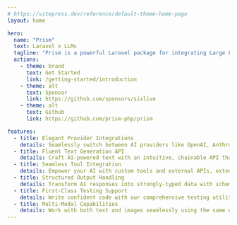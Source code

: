 ```yaml
---
# https://vitepress.dev/reference/default-theme-home-page
layout: home

hero:
  name: "Prism"
  text: Laravel x LLMs
  tagline: "Prism is a powerful Laravel package for integrating Large Language Models (LLMs) into your applications."
  actions:
    - theme: brand
      text: Get Started
      link: /getting-started/introduction
    - theme: alt
      text: Sponsor
      link: https://github.com/sponsors/sixlive
    - theme: alt
      text: Github
      link: https://github.com/prism-php/prism

features:
  - title: Elegant Provider Integrations
    details: Seamlessly switch between AI providers like OpenAI, Anthropic, and Ollama with a clean, expressive syntax you'll love.
  - title: Fluent Text Generation API
    details: Craft AI-powered text with an intuitive, chainable API that feels right at home in your Laravel projects.
  - title: Seamless Tool Integration
    details: Empower your AI with custom tools and external APIs, extending its capabilities with Laravel-like simplicity.
  - title: Structured Output Handling
    details: Transform AI responses into strongly-typed data with schema validation and rich object mapping - perfect for building robust APIs and applications.
  - title: First-Class Testing Support
    details: Write confident code with our comprehensive testing utilities, including response faking and detailed assertion helpers that make unit testing a breeze.
  - title: Multi-Modal Capabilities
    details: Work with both text and images seamlessly using the same elegant API, enabling rich visual understanding and context-aware responses.
---
```

